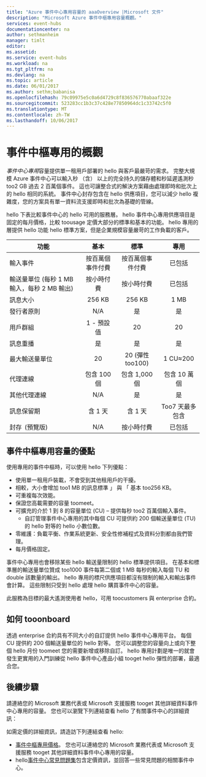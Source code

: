 ```yaml
---
title: "Azure 事件中心專用容量的 aaaOverview |Microsoft 文件"
description: "Microsoft Azure 事件中樞專用容量概觀。"
services: event-hubs
documentationcenter: na
author: sethmanheim
manager: timlt
editor: 
ms.assetid: 
ms.service: event-hubs
ms.workload: na
ms.tgt_pltfrm: na
ms.devlang: na
ms.topic: article
ms.date: 06/01/2017
ms.author: sethm;babanisa
ms.openlocfilehash: 79c09975e5c0a6d4729c8f836576770abaaf322e
ms.sourcegitcommit: 523283cc1b3c37c428e77850964dc1c33742c5f0
ms.translationtype: MT
ms.contentlocale: zh-TW
ms.lasthandoff: 10/06/2017
---
```

# <a name="overview-of-event-hubs-dedicated"></a>事件中樞專用的概觀

*事件中心專用*容量提供單一租用戶部署的 hello 與客戶最嚴苛的需求。 完整大規模 Azure 事件中心可以輸入秒 （含） 以上的完全持久的儲存體和秒延遲遙測秒 too2 GB 過去 2 百萬個事件。 這也可讓整合式的解決方案藉由處理即時和批次上的 hello 相同的系統。 事件中心封存包含在 hello 供應項目，您可以減少 hello 複雜度，您的方案具有單一資料流支援即時和批次為基礎的管線。

hello 下表比較事件中心的 hello 可用的服務層。 hello 事件中心專用供應項目是固定的每月價格，比較 toousage 定價大部分的標準和基本的功能。 hello 專用的層提供 hello 功能 hello 標準方案，但是企業規模容量嚴苛的工作負載的客戶。 

| 功能 | 基本 | 標準 | 專用 |
| --- |:---:|:---:|:---:|
| 輸入事件 | 按百萬個事件付費 | 按百萬個事件付費 | 已包括 |
| 輸送量單位 (每秒 1 MB 輸入，每秒 2 MB 輸出) | 按小時付費 | 按小時付費 | 已包括 |
| 訊息大小 | 256 KB | 256 KB | 1 MB |
| 發行者原則 | N/A | 是 | 是 |     
| 用戶群組 | 1 - 預設值 | 20 | 20 |
| 訊息重播 | 是 | 是 | 是 |
| 最大輸送量單位 | 20 | 20 (彈性 too100)  | 1 CU≈200 |
| 代理連線 | 包含 100 個 | 包含 1,000 個 | 包含 10 萬個 |
| 其他代理連線 | N/A | 是 | 是 |
| 訊息保留期 | 含 1 天 | 含 1 天 | Too7 天最多包含 |
| 封存  (預覽版) | N/A   | 按小時付費 | 已包括 |

## <a name="benefits-of-event-hubs-dedicated-capacity"></a>事件中樞專用容量的優點

使用專用的事件中樞時，可以使用 hello 下列優點：

* 使用單一租用戶裝載，不會受到其他租用戶的干擾。
* 相較，大小會增加 too1 MB 的訊息標準 」 與 「 基本 too256 KB。
* 可重複每次效能。
* 保證您高載需要的容量 toomeet。
* 可擴充的介於 1 到 8 的容量單位 (CU) – 提供每秒 too2 百萬個輸入事件。
  * 自訂管理事件中心專用的其中每個 CU 可提供約 200 個輸送量單位 (TU) 的 hello 對等的 hello 小數位數。
* 零維護：負載平衡、作業系統更新、安全性修補程式及資料分割都由我們管理。
* 每月價格固定。

事件中心專用也會移除某些 hello 輸送量限制的 hello 標準提供項目。 在基本和標準層的輸送量單位贊成 too1000 事件每第二個或 1 MB 每秒的輸入每個 TU 和 double 該數量的輸出。 hello 專用的標尺供應項目都沒有限制的輸入和輸出事件會計算。 這些限制只受到 hello 處理 hello 購買事件中心的容量。

此服務為目標的最大遙測使用者 hello，可用 toocustomers 與 enterprise 合約。

## <a name="how-tooonboard"></a>如何 tooonboard

透過 enterprise 合約具有不同大小的自訂提供 hello 事件中心專用平台。 每個 CU 提供約 200 個輸送量單位的 hello 對等。 您可以調整您的容量向上或向下整個 hello 月份 toomeet 您的需要新增或移除自訂。 hello 專用計劃是唯一的就會發生更實用的入門訓練從 hello 事件中心產品小組 tooget hello 彈性的部署，最適合您。 

## <a name="next-steps"></a>後續步驟
請連絡您的 Microsoft 業務代表或 Microsoft 支援服務 tooget 其他詳細資料事件中心專用的容量。 您也可以瀏覽下列連結查看 hello 了有關事件中心的詳細資訊：

如需定價的詳細資訊，請造訪下列連結查看 hello:

- [事件中樞專用價格](https://azure.microsoft.com/pricing/details/event-hubs/)。 您也可以連絡您的 Microsoft 業務代表或 Microsoft 支援服務 tooget 其他詳細資料事件中心專用的容量。
- hello[事件中心常見問題集](event-hubs-faq.md)包含定價資訊，並回答一些常見問題的相關事件中心。 
